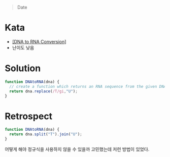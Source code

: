 > Date
# Kata
- [[DNA to RNA Conversion]](https://www.codewars.com/kata/5556282156230d0e5e000089/javascript)
- 난이도 낮음

# Solution
```javascript
function DNAtoRNA(dna) {
  // create a function which returns an RNA sequence from the given DNA sequence
  return dna.replace(/T/gi,"U");
}
```
# Retrospect
```javascript
function DNAtoRNA(dna) {
  return dna.split("T").join("U");
}
```
어떻게 해야 정규식을 사용하지 않을 수 있을까 고민했는데 저런 방법이 있었다. 
